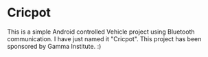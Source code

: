 # Cricpot
This is a simple Android controlled Vehicle project using Bluetooth communication. I have just named it "Cricpot". This project has been sponsored by Gamma Institute. :)
